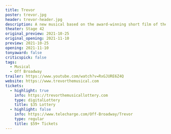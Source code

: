 ```yaml
---
title: Trevor
poster: trevor.jpg
header: trevor-header.jpg
description: A new musical based on the award-winning short film of the same name. 
theater: Stage 42
original_preview: 2021-10-25
original_opening: 2021-11-10
preview: 2021-10-25
opening: 2021-11-10
tonyaward: false
criticspick: false
tags: 
  - Musical
  - Off Broadway
trailer: https://www.youtube.com/watch?v=RxGJURE6Z4Q
website: https://www.trevorthemusical.com
tickets:
  - highlight: true
    info: https://trevorthemusicallottery.com
    type: digitalLottery
    title: $35 Lottery
  - highlight: false
    info: https://www.telecharge.com/Off-Broadway/Trevor
    type: regular
    title: $59+ Tickets
---
```

